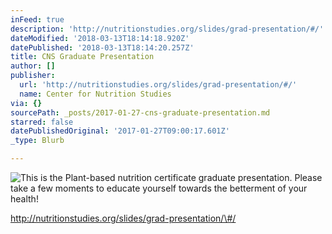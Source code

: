 ```yaml
---
inFeed: true
description: 'http://nutritionstudies.org/slides/grad-presentation/#/'
dateModified: '2018-03-13T18:14:18.920Z'
datePublished: '2018-03-13T18:14:20.257Z'
title: CNS Graduate Presentation
author: []
publisher:
  url: 'http://nutritionstudies.org/slides/grad-presentation/#/'
  name: Center for Nutrition Studies
via: {}
sourcePath: _posts/2017-01-27-cns-graduate-presentation.md
starred: false
datePublishedOriginal: '2017-01-27T09:00:17.601Z'
_type: Blurb

---
```

![This is the Plant-based nutrition certificate graduate presentation. Please take a few moments to educate yourself towards the betterment of your health!](https://imgflo.herokuapp.com/graph/2b2431f8e7ba7b0/8ec304cdace216b2c14e83e0f8f2df5f/croprotate.jpg?cropheight=3262&cropwidth=4912&degrees=0&input=https%3A%2F%2Fthe-grid-user-content.s3-us-west-2.amazonaws.com%2F2e108d2b-12a5-4616-854d-d626ee934dac.jpg&x=0&y=0)

http://nutritionstudies.org/slides/grad-presentation/\#/